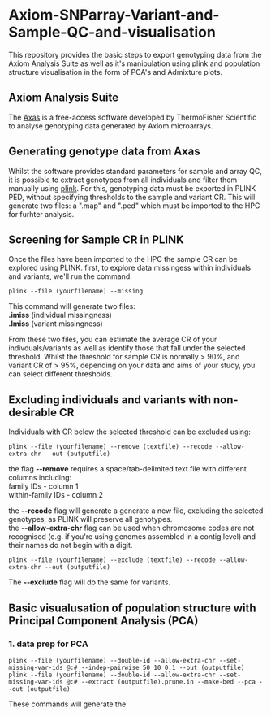 # Axiom-SNParray-Variant-and-Sample-QC-and-visualisation #
This repository provides the basic steps to export genotyping data from the Axiom Analysis Suite as well as it's manipulation using plink and population structure visualisation in the form of PCA's and Admixture plots.

## Axiom Analysis Suite ##

The [Axas](https://www.thermofisher.com/uk/en/home/life-science/microarray-analysis/microarray-analysis-instruments-software-services/microarray-analysis-software/axiom-analysis-suite.html) is a free-access software developed by ThermoFisher Scientific to analyse genotyping data generated by Axiom microarrays. 

## Generating genotype data from Axas ##

Whilst the software provides standard parameters for sample and array QC, it is possible to extract genotypes from all individuals and filter them manually using [plink](https://www.ncbi.nlm.nih.gov/pmc/articles/PMC1950838/). For this, genotyping data must be exported in PLINK PED, without specifying thresholds to the sample and variant CR. This will generate two files: a ".map" and ".ped" which must be imported to the HPC for furhter analysis.

## Screening for Sample CR in PLINK ##

Once the files have been imported to the HPC the sample CR can be explored using PLINK.
first, to explore data missingess within individuals and variants, we'll run the command:

```
plink --file (yourfilename) --missing 
```
This command will generate two files: <br />
**.imiss** (individual missingness) <br />
**.lmiss** (variant missingness) <br />

From these two files, you can estimate the average CR of your indivduals/variants as well as identify those that fall under the selected threshold. Whilst the threshold for sample CR is normally > 90%, and variant CR of > 95%, depending on your data and aims of your study, you can select different thresholds.

## Excluding individuals and variants with non-desirable CR ##

Individuals with CR below the selected threshold can be excluded using:
```
plink --file (yourfilename) --remove (textfile) --recode --allow-extra-chr --out (outputfile)
```

the flag **--remove** requires a space/tab-delimited text file with different columns including:  <br />
family IDs - column 1 <br />
within-family IDs - column 2 <br />

the **--recode** flag will generate a generate a new file, excluding the selected genotypes, as PLINK will preserve all genotypes. <br />
the **--allow-extra-chr** flag can be used when chromosome codes are not recognised (e.g. if you're using genomes assembled in a contig level) and their names do not begin with a digit.

```
plink --file (yourfilename) --exclude (textfile) --recode --allow-extra-chr --out (outputfile)
```
The **--exclude** flag will do the same for variants.

## Basic visualusation of population structure with Principal Component Analysis (PCA) ##
### 1. data prep for PCA ###
```
plink --file (yourfilename) --double-id --allow-extra-chr --set-missing-var-ids @:# --indep-pairwise 50 10 0.1 --out (outputfile)
plink --file (yourfilename) --double-id --allow-extra-chr --set-missing-var-ids @:# --extract (outputfile).prune.in --make-bed --pca --out (outputfile)
```
These commands will generate the 
